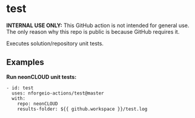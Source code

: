 # test

**INTERNAL USE ONLY:** This GitHub action is not intended for general use.  The only reason why this repo is public is because GitHub requires it.

Executes solution/repository unit tests.

## Examples

**Run neonCLOUD unit tests:**
```
- id: test
  uses: nforgeio-actions/test@master
  with:
    repo: neonCLOUD
    results-folder: ${{ github.workspace }}/test.log
```
